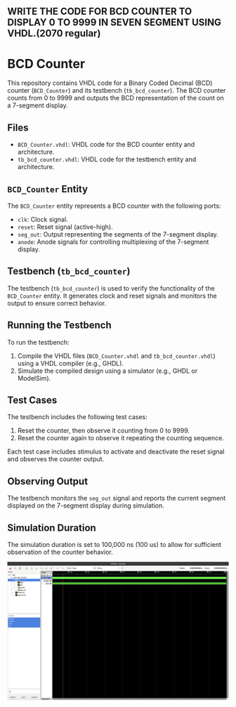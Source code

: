 ## WRITE THE CODE FOR BCD COUNTER TO DISPLAY 0 TO 9999 IN SEVEN SEGMENT USING VHDL.(2070 regular)
# BCD Counter

This repository contains VHDL code for a Binary Coded Decimal (BCD) counter (`BCD_Counter`) and its testbench (`tb_bcd_counter`). The BCD counter counts from 0 to 9999 and outputs the BCD representation of the count on a 7-segment display.

## Files

- `BCD_Counter.vhdl`: VHDL code for the BCD counter entity and architecture.
- `tb_bcd_counter.vhdl`: VHDL code for the testbench entity and architecture.

## `BCD_Counter` Entity

The `BCD_Counter` entity represents a BCD counter with the following ports:

- `clk`: Clock signal.
- `reset`: Reset signal (active-high).
- `seg_out`: Output representing the segments of the 7-segment display.
- `anode`: Anode signals for controlling multiplexing of the 7-segment display.

## Testbench (`tb_bcd_counter`)

The testbench (`tb_bcd_counter`) is used to verify the functionality of the `BCD_Counter` entity. It generates clock and reset signals and monitors the output to ensure correct behavior.

## Running the Testbench

To run the testbench:

1. Compile the VHDL files (`BCD_Counter.vhdl` and `tb_bcd_counter.vhdl`) using a VHDL compiler (e.g., GHDL).
2. Simulate the compiled design using a simulator (e.g., GHDL or ModelSim).

## Test Cases

The testbench includes the following test cases:

1. Reset the counter, then observe it counting from 0 to 9999.
2. Reset the counter again to observe it repeating the counting sequence.

Each test case includes stimulus to activate and deactivate the reset signal and observes the counter output.

## Observing Output

The testbench monitors the `seg_out` signal and reports the current segment displayed on the 7-segment display during simulation.

## Simulation Duration

The simulation duration is set to 100,000 ns (100 us) to allow for sufficient observation of the counter behavior.

![Simulation Results](https://github.com/Aayush518/Embedded-System-VHDL/blob/main/src/Lab_BCD_counter/Screenshot%202024-02-10%20at%2017.46.09.png "Simulation Results")

